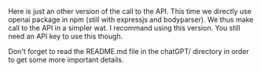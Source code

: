 Here is just an other version of the call to the API.
This time we directly use openai package in npm (still with expressjs and bodyparser).
We thus make call to the API in a simpler wat. I recommand using this version.
You still need an API key to use this though.

Don't forget to read the README.md file in the chatGPT/ directory in order to get some more important details.
